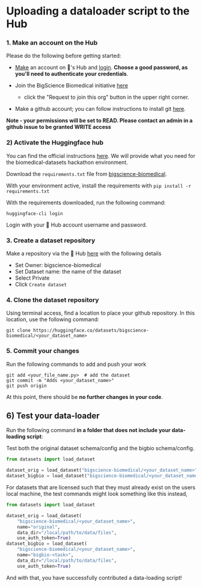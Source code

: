 # Uploading a dataloader script to the Hub

### 1. Make an account on the Hub

Please do the following before getting started: 

- [Make](https://huggingface.co/join) an account on 🤗's Hub and [login](https://huggingface.co/login). **Choose a good password, as you'll need to authenticate your credentials**. 

- Join the BigScience Biomedical initiative [here](https://huggingface.co/bigscience-biomedical)
    - click the "Request to join this org" button in the upper right corner.

- Make a github account; you can follow instructions to install git [here](https://git-scm.com/book/en/v2/Getting-Started-Installing-Git). 


**Note - your permissions will be set to READ. Please contact an admin in a github issue to be granted WRITE access**

### 2) Activate the Huggingface hub

You can find the official instructions [here](https://huggingface.co/welcome). We will provide what you need for the biomedical-datasets hackathon environment.

Download the `requirements.txt` file from [bigscience-biomedical](https://github.com/bigscience-workshop/biomedical/blob/master/requirements.txt).

With your environment active, install the requirements with `pip install -r requirements.txt`

<!-- @NATASHA tidy up requirements.txt -->

With the requirements downloaded, run the following command:

```
huggingface-cli login
```

Login with your 🤗 Hub account username and password. 

### 3. Create a dataset repository

Make a repository via the 🤗 Hub [here](https://huggingface.co/new-dataset) with the following details

+ Set Owner: bigscience-biomedical
+ Set Dataset name: the name of the dataset 
+ Select Private
+ Click `Create dataset`

### 4. Clone the dataset repository

Using terminal access, find a location to place your github repository. In this location, use the following command:

```
git clone https://huggingface.co/datasets/bigscience-biomedical/<your_dataset_name>
```

### 5. Commit your changes

Run the following commands to add and push your work

```
git add <your_file_name.py>  # add the dataset
git commit -m "Adds <your_dataset_name>"
git push origin
```

At this point, there should be **no further changes in your code**. 

## 6) Test your data-loader 

Run the following command **in a folder that does not include your data-loading script**:

Test both the original dataset schema/config and the bigbio schema/config. 

```python
from datasets import load_dataset

dataset_orig = load_dataset("bigscience-biomedical/<your_dataset_name>", name="original", use_auth_token=True)
dataset_bigbio = load_dataset("bigscience-biomedical/<your_dataset_name>", name="bigbio-<task>", use_auth_token=True)
```

For datasets that are licensed such that they must already exist on the users local machine, 
the test commands might look something like this instead,

```python
from datasets import load_dataset

dataset_orig = load_dataset(
    "bigscience-biomedical/<your_dataset_name>", 
    name="original", 
    data_dir="/local/path/to/data/files",
    use_auth_token=True)
dataset_bigbio = load_dataset(
    "bigscience-biomedical/<your_dataset_name>", 
    name="bigbio-<task>", 
    data_dir="/local/path/to/data/files",
    use_auth_token=True)
```

And with that, you have successfully contributed a data-loading script! 
